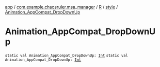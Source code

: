 [app](../../../index.md) / [com.example.chaosruler.msa_manager](../../index.md) / [R](../index.md) / [style](index.md) / [Animation_AppCompat_DropDownUp](.)

# Animation_AppCompat_DropDownUp

`static val Animation_AppCompat_DropDownUp: `[`Int`](https://kotlinlang.org/api/latest/jvm/stdlib/kotlin/-int/index.html)
`static val Animation_AppCompat_DropDownUp: `[`Int`](https://kotlinlang.org/api/latest/jvm/stdlib/kotlin/-int/index.html)